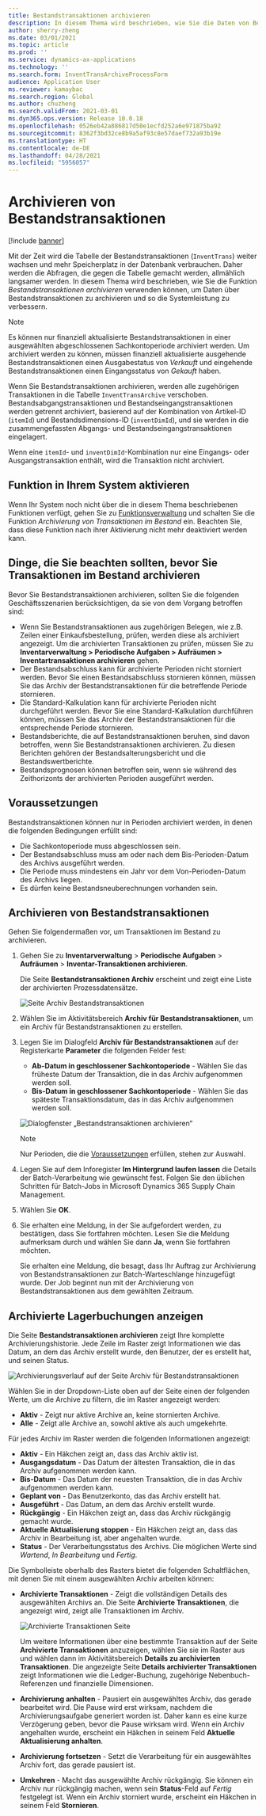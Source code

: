 ```yaml
---
title: Bestandstransaktionen archivieren
description: In diesem Thema wird beschrieben, wie Sie die Daten von Bestandstransaktionen archivieren können, um die Systemleistung zu verbessern.
author: sherry-zheng
ms.date: 03/01/2021
ms.topic: article
ms.prod: ''
ms.service: dynamics-ax-applications
ms.technology: ''
ms.search.form: InventTransArchiveProcessForm
audience: Application User
ms.reviewer: kamaybac
ms.search.region: Global
ms.author: chuzheng
ms.search.validFrom: 2021-03-01
ms.dyn365.ops.version: Release 10.0.18
ms.openlocfilehash: 0526eb42a886817d50e1ecfd252a6e971875ba92
ms.sourcegitcommit: 8362f3bd32ce8b9a5af93c8e57daef732a93b19e
ms.translationtype: HT
ms.contentlocale: de-DE
ms.lasthandoff: 04/28/2021
ms.locfileid: "5956057"
---
```

# <a name="archive-inventory-transactions"></a>Archivieren von Bestandstransaktionen

[!include [banner](../../includes/banner.md)]

Mit der Zeit wird die Tabelle der Bestandstransaktionen (`InventTrans`) weiter wachsen und mehr Speicherplatz in der Datenbank verbrauchen. Daher werden die Abfragen, die gegen die Tabelle gemacht werden, allmählich langsamer werden. In diesem Thema wird beschrieben, wie Sie die Funktion *Bestandstransaktionen archivieren* verwenden können, um Daten über Bestandstransaktionen zu archivieren und so die Systemleistung zu verbessern.

> [!NOTE]
> Es können nur finanziell aktualisierte Bestandstransaktionen in einer ausgewählten abgeschlossenen Sachkontoperiode archiviert werden. Um archiviert werden zu können, müssen finanziell aktualisierte ausgehende Bestandstransaktionen einen Ausgabestatus von *Verkauft* und eingehende Bestandstransaktionen einen Eingangsstatus von *Gekauft* haben.

Wenn Sie Bestandstransaktionen archivieren, werden alle zugehörigen Transaktionen in die Tabelle `InventTransArchive` verschoben. Bestandsabgangstransaktionen und Bestandseingangstransaktionen werden getrennt archiviert, basierend auf der Kombination von Artikel-ID (`itemId`) und Bestandsdimensions-ID (`inventDimId`), und sie werden in die zusammengefassten Abgangs- und Bestandseingangstransaktionen eingelagert.

Wenn eine `itemId`- und `inventDimId`-Kombination nur eine Eingangs- oder Ausgangstransaktion enthält, wird die Transaktion nicht archiviert.

## <a name="turn-on-the-feature-in-your-system"></a>Funktion in Ihrem System aktivieren

Wenn Ihr System noch nicht über die in diesem Thema beschriebenen Funktionen verfügt, gehen Sie zu [Funktionsverwaltung](../../fin-ops-core/fin-ops/get-started/feature-management/feature-management-overview.md) und schalten Sie die Funktion *Archivierung von Transaktionen im Bestand* ein. Beachten Sie, dass diese Funktion nach ihrer Aktivierung nicht mehr deaktiviert werden kann.

## <a name="things-to-consider-before-you-archive-inventory-transactions"></a>Dinge, die Sie beachten sollten, bevor Sie Transaktionen im Bestand archivieren

Bevor Sie Bestandstransaktionen archivieren, sollten Sie die folgenden Geschäftsszenarien berücksichtigen, da sie von dem Vorgang betroffen sind:

- Wenn Sie Bestandstransaktionen aus zugehörigen Belegen, wie z.B. Zeilen einer Einkaufsbestellung, prüfen, werden diese als archiviert angezeigt. Um die archivierten Transaktionen zu prüfen, müssen Sie zu **Inventarverwaltung \> Periodische Aufgaben \> Aufräumen \> Inventartransaktionen archivieren** gehen.
- Der Bestandsabschluss kann für archivierte Perioden nicht storniert werden. Bevor Sie einen Bestandsabschluss stornieren können, müssen Sie das Archiv der Bestandstransaktionen für die betreffende Periode stornieren.
- Die Standard-Kalkulation kann für archivierte Perioden nicht durchgeführt werden. Bevor Sie eine Standard-Kalkulation durchführen können, müssen Sie das Archiv der Bestandstransaktionen für die entsprechende Periode stornieren.
- Bestandsberichte, die auf Bestandstransaktionen beruhen, sind davon betroffen, wenn Sie Bestandstransaktionen archivieren. Zu diesen Berichten gehören der Bestandsalterungsbericht und die Bestandswertberichte.
- Bestandsprognosen können betroffen sein, wenn sie während des Zeithorizonts der archivierten Perioden ausgeführt werden.

## <a name="prerequisites"></a>Voraussetzungen

Bestandstransaktionen können nur in Perioden archiviert werden, in denen die folgenden Bedingungen erfüllt sind:

- Die Sachkontoperiode muss abgeschlossen sein.
- Der Bestandsabschluss muss am oder nach dem Bis-Perioden-Datum des Archivs ausgeführt werden.
- Die Periode muss mindestens ein Jahr vor dem Von-Perioden-Datum des Archivs liegen.
- Es dürfen keine Bestandsneuberechnungen vorhanden sein.

## <a name="archive-inventory-transactions"></a>Archivieren von Bestandstransaktionen

Gehen Sie folgendermaßen vor, um Transaktionen im Bestand zu archivieren.

1. Gehen Sie zu **Inventarverwaltung** \> **Periodische Aufgaben** \> **Aufräumen** \> **Inventar-Transaktionen archivieren**.

    Die Seite **Bestandstransaktionen Archiv** erscheint und zeigt eine Liste der archivierten Prozessdatensätze.

    ![Seite Archiv Bestandstransaktionen](media/archive-inventory-empty.png "Archivseite für Bestandstransaktionen")

1. Wählen Sie im Aktivitätsbereich **Archiv für Bestandstransaktionen**, um ein Archiv für Bestandstransaktionen zu erstellen.
1. Legen Sie im Dialogfeld **Archiv für Bestandstransaktionen** auf der Registerkarte **Parameter** die folgenden Felder fest:

    - **Ab-Datum in geschlossener Sachkontoperiode** - Wählen Sie das früheste Datum der Transaktion, die in das Archiv aufgenommen werden soll.
    - **Bis-Datum in geschlossener Sachkontoperiode** - Wählen Sie das späteste Transaktionsdatum, das in das Archiv aufgenommen werden soll.

    ![Dialogfenster „Bestandstransaktionen archivieren“](media/archive-inventory-dates.png "Dialogfenster Archiv für Bestandstransaktionen")

    > [!NOTE]
    > Nur Perioden, die die [Voraussetzungen](#prerequisites) erfüllen, stehen zur Auswahl.

1. Legen Sie auf dem Inforegister **Im Hintergrund laufen lassen** die Details der Batch-Verarbeitung wie gewünscht fest. Folgen Sie den üblichen Schritten für Batch-Jobs in Microsoft Dynamics 365 Supply Chain Management.
1. Wählen Sie **OK**.
1. Sie erhalten eine Meldung, in der Sie aufgefordert werden, zu bestätigen, dass Sie fortfahren möchten. Lesen Sie die Meldung aufmerksam durch und wählen Sie dann **Ja**, wenn Sie fortfahren möchten.

    Sie erhalten eine Meldung, die besagt, dass Ihr Auftrag zur Archivierung von Bestandstransaktionen zur Batch-Warteschlange hinzugefügt wurde. Der Job beginnt nun mit der Archivierung von Bestandstransaktionen aus dem gewählten Zeitraum.

## <a name="view-archived-inventory-transactions"></a>Archivierte Lagerbuchungen anzeigen

Die Seite **Bestandstransaktionen archivieren** zeigt Ihre komplette Archivierungshistorie. Jede Zeile im Raster zeigt Informationen wie das Datum, an dem das Archiv erstellt wurde, den Benutzer, der es erstellt hat, und seinen Status.

![Archivierungsverlauf auf der Seite Archiv für Bestandstransaktionen](media/archive-inventory-full.png "Archivierung der Historie auf der Seite Archiv für Bestandstransaktionen")

Wählen Sie in der Dropdown-Liste oben auf der Seite einen der folgenden Werte, um die Archive zu filtern, die im Raster angezeigt werden:

- **Aktiv** - Zeigt nur aktive Archive an, keine stornierten Archive.
- **Alle** - Zeigt alle Archive an, sowohl aktive als auch umgekehrte.

Für jedes Archiv im Raster werden die folgenden Informationen angezeigt:

- **Aktiv** - Ein Häkchen zeigt an, dass das Archiv aktiv ist.
- **Ausgangsdatum** - Das Datum der ältesten Transaktion, die in das Archiv aufgenommen werden kann.
- **Bis-Datum** - Das Datum der neuesten Transaktion, die in das Archiv aufgenommen werden kann.
- **Geplant von** - Das Benutzerkonto, das das Archiv erstellt hat.
- **Ausgeführt** - Das Datum, an dem das Archiv erstellt wurde.
- **Rückgängig** - Ein Häkchen zeigt an, dass das Archiv rückgängig gemacht wurde.
- **Aktuelle Aktualisierung stoppen** - Ein Häkchen zeigt an, dass das Archiv in Bearbeitung ist, aber angehalten wurde.
- **Status** - Der Verarbeitungsstatus des Archivs. Die möglichen Werte sind *Wartend*, *In Bearbeitung* und *Fertig*.

Die Symbolleiste oberhalb des Rasters bietet die folgenden Schaltflächen, mit denen Sie mit einem ausgewählten Archiv arbeiten können:

- **Archivierte Transaktionen** - Zeigt die vollständigen Details des ausgewählten Archivs an. Die Seite **Archivierte Transaktionen**, die angezeigt wird, zeigt alle Transaktionen im Archiv.

    ![Archivierte Transaktionen Seite](media/archive-inventory-transactions.png "Seite für archivierte Transaktionen")

    Um weitere Informationen über eine bestimmte Transaktion auf der Seite **Archivierte Transaktionen** anzuzeigen, wählen Sie sie im Raster aus und wählen dann im Aktivitätsbereich **Details zu archivierten Transaktionen**. Die angezeigte Seite **Details archivierter Transaktionen** zeigt Informationen wie die Ledger-Buchung, zugehörige Nebenbuch-Referenzen und finanzielle Dimensionen.

- **Archivierung anhalten** - Pausiert ein ausgewähltes Archiv, das gerade bearbeitet wird. Die Pause wird erst wirksam, nachdem die Archivierungsaufgabe generiert worden ist. Daher kann es eine kurze Verzögerung geben, bevor die Pause wirksam wird. Wenn ein Archiv angehalten wurde, erscheint ein Häkchen in seinem Feld **Aktuelle Aktualisierung anhalten**.
- **Archivierung fortsetzen** - Setzt die Verarbeitung für ein ausgewähltes Archiv fort, das gerade pausiert ist.
- **Umkehren** - Macht das ausgewählte Archiv rückgängig. Sie können ein Archiv nur rückgängig machen, wenn sein **Status**-Feld auf *Fertig* festgelegt ist. Wenn ein Archiv storniert wurde, erscheint ein Häkchen in seinem Feld **Stornieren**.
